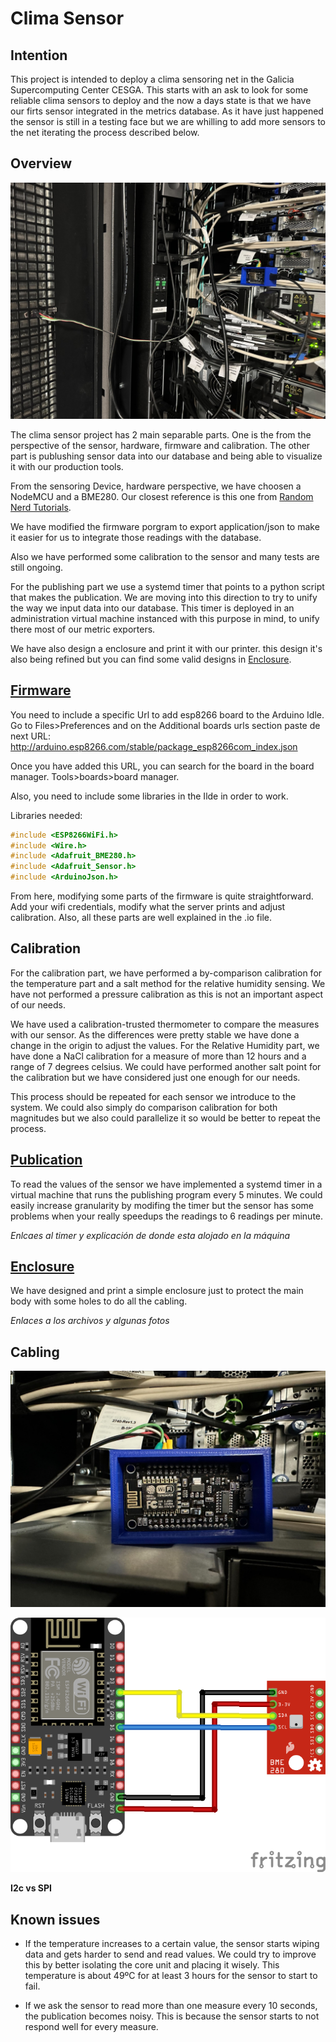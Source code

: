 # Clima Sensor

## Intention

This project is intended to deploy a clima sensoring net in the Galicia Supercomputing Center CESGA. This starts with an ask to look for some reliable clima sensors to deploy and the now a days state is that we have our firts sensor integrated in the metrics database. As it have just happened the sensor is still in a testing face but we are whilling to add more sensors to the net iterating the process described below.

## Overview

![Clima_Sensor](Images/sensor_full.jpg "Sensor placed in the back rack space")

The clima sensor project has 2 main separable parts. One is the from the perspective of the sensor, hardware, firmware and calibration. The other part is publushing sensor data into our database and being able to visualize it with our production tools. 

From the sensoring Device, hardware perspective, we have choosen a NodeMCU and a BME280. 
Our closest reference is this one from [Random Nerd Tutorials](https://randomnerdtutorials.com/esp8266-bme280-arduino-ide/).

We have modified the firmware porgram to export application/json to make it easier for us to integrate those readings with the database.

Also we have performed some calibration to the sensor and many tests are still ongoing.

For the publishing part we use a systemd timer that points to a python script that makes the publication. We are moving into this direction to try to unify the way we input data into our database. This timer is deployed in an administration virtual machine instanced with this purpose in mind, to unify there most of our metric exporters.

We have also design a enclosure and print it with our printer. this design it's also being refined but you can find some valid designs in [Enclosure](https://gitlab.com/cesga-sistemas/clima_sensor/-/tree/main/Enclosure).

## [Firmware](https://gitlab.com/cesga-sistemas/clima_sensor/-/blob/main/Firmware/Cesga-Prototype-Sensor-text-based.ino)

You need to include a specific Url to add esp8266 board to the Arduino Idle. Go to Files>Preferences and on the Additional boards urls section paste de next URL: http://arduino.esp8266.com/stable/package_esp8266com_index.json 

Once you have added this URL, you can search for the board in the board manager. Tools>boards>board manager.

Also, you need to include some libraries in the Ilde in order to work.

Libraries needed:

``` c++
#include <ESP8266WiFi.h>
#include <Wire.h>
#include <Adafruit_BME280.h>
#include <Adafruit_Sensor.h>
#include <ArduinoJson.h>
```

From here, modifying some parts of the firmware is quite straightforward. Add your wifi credentials, modify what the server prints and adjust calibration. Also, all these parts are well explained in the .io file.

## Calibration

For the calibration part, we have performed a by-comparison calibration for the temperature part and a salt method for the relative humidity sensing. We have not performed a pressure calibration as this is not an important aspect of our needs.

We have used a calibration-trusted thermometer to compare the measures with our sensor. As the differences were pretty stable we have done a change in the origin to adjust the values. For the Relative Humidity part, we have done a NaCl calibration for a measure of more than 12 hours and a range of 7 degrees celsius. We could have performed another salt point for the calibration but we have considered just one enough for our needs.

This process should be repeated for each sensor we introduce to the system. We could also simply do comparison calibration for both magnitudes but we also could parallelize it so would be better to repeat the process.

## [Publication](https://gitlab.com/cesga-sistemas/clima_sensor/-/blob/main/cesga-sensor_opentsdb/publish_cesga_sensor.py)

To read the values of the sensor we have implemented a systemd timer in a virtual machine that runs the publishing program every 5 minutes. We could easily increase granularity by modifing the timer but the sensor has some problems when your really speedups the readings to 6 readings per minute.

*Enlcaes al timer y explicación de donde esta alojado en la máquina*

## [Enclosure](https://gitlab.com/cesga-sistemas/clima_sensor/-/tree/main/Enclosure)

We have designed and print a simple enclosure just to protect the main body with some holes to do all the cabling.

*Enlaces a los archivos y algunas fotos*

## Cabling

![Sensor body](Images/sensor_body.jpg "Sensor body")

![Sensor cabling](Images/wiring.png "wiring map")


**I2c vs SPI**

## Known issues

+ If the temperature increases to a certain value, the sensor starts wiping data and gets harder to send and read values. We could try to improve this by better isolating the core unit and placing it wisely. This temperature is about 49ºC for at least 3 hours for the sensor to start to fail.

+ If we ask the sensor to read more than one measure every 10 seconds, the publication becomes noisy. This is because the sensor starts to not respond well for every measure. 


